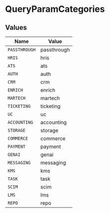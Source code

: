 # QueryParamCategories


## Values

| Name          | Value         |
| ------------- | ------------- |
| `PASSTHROUGH` | passthrough   |
| `HRIS`        | hris          |
| `ATS`         | ats           |
| `AUTH`        | auth          |
| `CRM`         | crm           |
| `ENRICH`      | enrich        |
| `MARTECH`     | martech       |
| `TICKETING`   | ticketing     |
| `UC`          | uc            |
| `ACCOUNTING`  | accounting    |
| `STORAGE`     | storage       |
| `COMMERCE`    | commerce      |
| `PAYMENT`     | payment       |
| `GENAI`       | genai         |
| `MESSAGING`   | messaging     |
| `KMS`         | kms           |
| `TASK`        | task          |
| `SCIM`        | scim          |
| `LMS`         | lms           |
| `REPO`        | repo          |